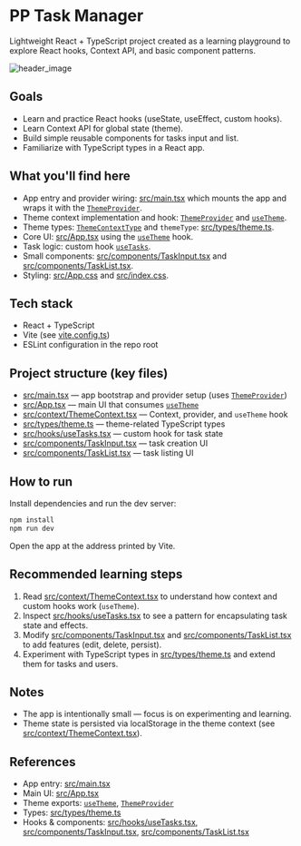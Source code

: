 
# PP Task Manager

Lightweight React + TypeScript project created as a learning playground to explore React hooks, Context API, and basic component patterns.

![header_image](https://i.chzbgr.com/full/9202863872/hE4F4E66F/funny-meme-about-windows-task-manager)

## Goals
- Learn and practice React hooks (useState, useEffect, custom hooks).
- Learn Context API for global state (theme).
- Build simple reusable components for tasks input and list.
- Familiarize with TypeScript types in a React app.

## What you'll find here
- App entry and provider wiring: [src/main.tsx](src/main.tsx) which mounts the app and wraps it with the [`ThemeProvider`](src/context/ThemeContext.tsx).
- Theme context implementation and hook: [`ThemeProvider`](src/context/ThemeContext.tsx) and [`useTheme`](src/context/ThemeContext.tsx).
- Theme types: [`ThemeContextType`](src/types/theme.ts) and `themeType`: [src/types/theme.ts](src/types/theme.ts).
- Core UI: [src/App.tsx](src/App.tsx) using the [`useTheme`](src/context/ThemeContext.tsx) hook.
- Task logic: custom hook [`useTasks`](src/hooks/useTasks.tsx).
- Small components: [src/components/TaskInput.tsx](src/components/TaskInput.tsx) and [src/components/TaskList.tsx](src/components/TaskList.tsx).
- Styling: [src/App.css](src/App.css) and [src/index.css](src/index.css).

## Tech stack
- React + TypeScript
- Vite (see [vite.config.ts](vite.config.ts))
- ESLint configuration in the repo root

## Project structure (key files)
- [src/main.tsx](src/main.tsx) — app bootstrap and provider setup (uses [`ThemeProvider`](src/context/ThemeContext.tsx))
- [src/App.tsx](src/App.tsx) — main UI that consumes [`useTheme`](src/context/ThemeContext.tsx)
- [src/context/ThemeContext.tsx](src/context/ThemeContext.tsx) — Context, provider, and `useTheme` hook
- [src/types/theme.ts](src/types/theme.ts) — theme-related TypeScript types
- [src/hooks/useTasks.tsx](src/hooks/useTasks.tsx) — custom hook for task state
- [src/components/TaskInput.tsx](src/components/TaskInput.tsx) — task creation UI
- [src/components/TaskList.tsx](src/components/TaskList.tsx) — task listing UI

## How to run
Install dependencies and run the dev server:

```sh
npm install
npm run dev
```

Open the app at the address printed by Vite.

## Recommended learning steps
1. Read [src/context/ThemeContext.tsx](src/context/ThemeContext.tsx) to understand how context and custom hooks work (`useTheme`).
2. Inspect [src/hooks/useTasks.tsx](src/hooks/useTasks.tsx) to see a pattern for encapsulating task state and effects.
3. Modify [src/components/TaskInput.tsx](src/components/TaskInput.tsx) and [src/components/TaskList.tsx](src/components/TaskList.tsx) to add features (edit, delete, persist).
4. Experiment with TypeScript types in [src/types/theme.ts](src/types/theme.ts) and extend them for tasks and users.

## Notes
- The app is intentionally small — focus is on experimenting and learning.
- Theme state is persisted via localStorage in the theme context (see [src/context/ThemeContext.tsx](src/context/ThemeContext.tsx)).

## References
- App entry: [src/main.tsx](src/main.tsx)
- Main UI: [src/App.tsx](src/App.tsx)
- Theme exports: [`useTheme`](src/context/ThemeContext.tsx), [`ThemeProvider`](src/context/ThemeContext.tsx)
- Types: [src/types/theme.ts](src/types/theme.ts)
- Hooks & components: [src/hooks/useTasks.tsx](src/hooks/useTasks.tsx), [src/components/TaskInput.tsx](src/components/TaskInput.tsx), [src/components/TaskList.tsx](src/components/TaskList.tsx)

